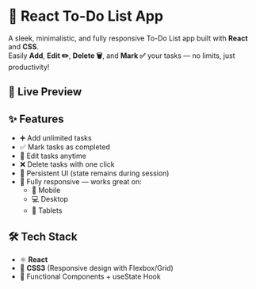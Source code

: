 # 📝 React To-Do List App

A sleek, minimalistic, and fully responsive To-Do List app built with **React** and **CSS**.  
Easily **Add**, **Edit ✏️**, **Delete 🗑️**, and **Mark ✅** your tasks — no limits, just productivity!

## 🚀 Live Preview

## ✨ Features

- ➕ Add unlimited tasks
- ✅ Mark tasks as completed
- 🔄 Edit tasks anytime
- ❌ Delete tasks with one click
- 💾 Persistent UI (state remains during session)
- 📱 Fully responsive — works great on:
  - 📱 Mobile
  - 💻 Desktop
  - 📱 Tablets

## 🛠️ Tech Stack

- ⚛️ **React**
- 🎨 **CSS3** (Responsive design with Flexbox/Grid)
- 🧠 Functional Components + useState Hook
